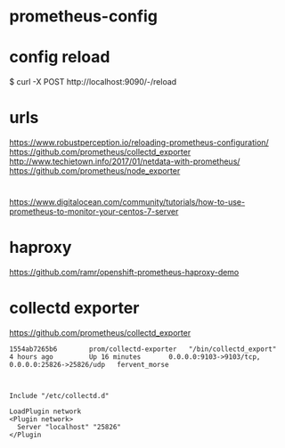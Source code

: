 # prometheus-config
# config reload

 $ curl -X POST http://localhost:9090/-/reload


# urls
https://www.robustperception.io/reloading-prometheus-configuration/
https://github.com/prometheus/collectd_exporter
http://www.techietown.info/2017/01/netdata-with-prometheus/
https://github.com/prometheus/node_exporter
#
https://www.digitalocean.com/community/tutorials/how-to-use-prometheus-to-monitor-your-centos-7-server
# haproxy
https://github.com/ramr/openshift-prometheus-haproxy-demo

# collectd exporter
https://github.com/prometheus/collectd_exporter
```
1554ab7265b6        prom/collectd-exporter   "/bin/collectd_export"   4 hours ago         Up 16 minutes       0.0.0.0:9103->9103/tcp, 0.0.0.0:25826->25826/udp   fervent_morse



Include "/etc/collectd.d"

LoadPlugin network
<Plugin network>
  Server "localhost" "25826"
</Plugin
```

